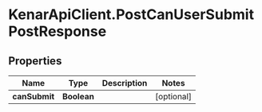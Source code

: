 # KenarApiClient.PostCanUserSubmitPostResponse

## Properties

Name | Type | Description | Notes
------------ | ------------- | ------------- | -------------
**canSubmit** | **Boolean** |  | [optional] 


